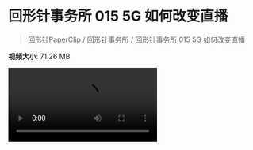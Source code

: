 # 回形针事务所 015 5G 如何改变直播

> 回形针PaperClip / 回形针事务所 / 回形针事务所 015 5G 如何改变直播

**视频大小**: 71.26 MB

<div class="video"><video src="https://file.hsyhx.top/archive/PaperClip/事务所/015.mp4" controls preload>🤔 您的浏览器不支持 video 标签</video></div>